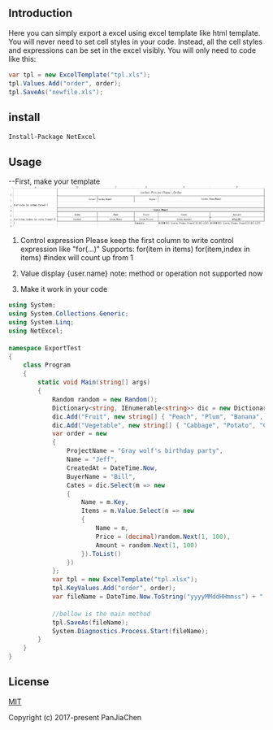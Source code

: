 ## Introduction
Here you can simply export a excel using excel template like html template. You will never need to set cell styles in your code. Instead, all the cell styles and expressions can be set in the excel visibly. You will only need to code like this:
```c#
var tpl = new ExcelTemplate("tpl.xls");
tpl.Values.Add("order", order);
tpl.SaveAs("newfile.xls");
```

## install
```nuget
Install-Package NetExcel
```

## Usage
--First, make your template
<a href="https://github.com/jeff1992/NetExcel/blob/master/tpl.png">
	<img src="https://github.com/jeff1992/NetExcel/blob/master/tpl.png">
</a>
1. Control expression
	Please keep the first column to write control expression like "for(...)"
	Supports:
		for(item in items)
		for(item,index in items)	#index will count up from 1
2. Value display
	{user.name}
	note: method or operation not supported now
	
3. Make it work in your code

```c#
using System;
using System.Collections.Generic;
using System.Linq;
using NetExcel;

namespace ExportTest
{
	class Program
	{
		static void Main(string[] args)
		{
            Random random = new Random();
            Dictionary<string, IEnumerable<string>> dic = new Dictionary<string, IEnumerable<string>>();
            dic.Add("Fruit", new string[] { "Peach", "Plum", "Banana", "Pear" });
            dic.Add("Vegetable", new string[] { "Cabbage", "Potato", "Cucumber", "Bear" });
            var order = new
            {
                ProjectName = "Gray wolf's birthday party",
                Name = "Jeff",
                CreatedAt = DateTime.Now,
                BuyerName = "Bill",
                Cates = dic.Select(m => new
                {
                    Name = m.Key,
                    Items = m.Value.Select(n => new
                    {
                        Name = n,
                        Price = (decimal)random.Next(1, 100),
                        Amount = random.Next(1, 100)
                    }).ToList()
                })
            };
            var tpl = new ExcelTemplate("tpl.xlsx");
            tpl.KeyValues.Add("order", order);
            var fileName = DateTime.Now.ToString("yyyyMMddHHmmss") + ".xlsx";

            //bellow is the main method
            tpl.SaveAs(fileName);
            System.Diagnostics.Process.Start(fileName);
        }
	}
}

```

## License

[MIT](https://github.com/jeff1992/NetExcel/blob/master/LICENSE)

Copyright (c) 2017-present PanJiaChen
